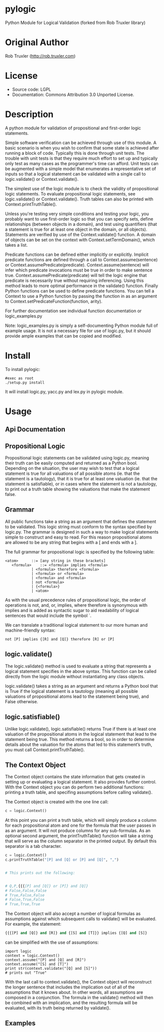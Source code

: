 pylogic
=======

Python Module for Logical Validation (forked from Rob Truxler library)

Original Author
===============

Rob Truxler (http://rob.truxler.com)

License
=======

* Source code: LGPL
* Documentation: Commons Attribution 3.0 Unported License.

Description
===========

A python module for validation of propositional and first-order logic
statements.

Simple software verification can be achieved through use of this module. A basic
scenario is when you wish to confirm that some state is achieved after running a
block of code.  Typically this is done through unit tests. The trouble with unit
tests is that they require much effort to set up and typically only test as many
cases as the programmer's time can afford. Unit tests can be augmented with a
simple model that enumerates a representative set of inputs so that a logical
statement can be validated with a single call to logic.validate() or
Context.validate().

The simplest use of the logic module is to check the validity of propositional
logic statements. To evaluate propositional logic statements, see
logic.validate() or Context.validate(). Truth tables can also be printed with
Context.printTruthTable().

Unless you're testing very simple conditions and testing your logic, you
probably want to use first-order logic so that you can specify sets, define
relationships (between objects in a domain), and test using quantifiers (that a
statement is true for at least one object in the domain, or all objects).
Statements are verified by use of the Context.validate() function. A domain of
objects can be set on the context with Context.setTermDomain(), which takes a
list.

Predicate functions can be defined either implicitly or explicitly. Implicit
predicate functions are defined through a call to Context.assume(sentence) or
Context.assumePredicate(predicate). Context.assume(sentence) will infer which
predicate invocations must be true in order to make sentence true.
Context.assumePredicate(predicate) will tell the logic engine that predicate is
necessarily true without requiring inferencing. Using this method leads to more
optimal performance in the validate() function. Finally Python functions can be
used to define predicate functions. You can tell a Context to use a Python
function by passing the function in as an argument to
Context.setPredicateFunction(function, arity).

For further documentation see individual function documentation or
logic_examples.py

Note: logic_examples.py is simply a self-documenting Python module full of example usage. It is not
a necessary file for use of logic.py, but it should provide ample examples that can be copied
and modified.

Install
=======

To install pylogic:


```shell
#exec as root
./setup.py install
```

It will install logic.py, yacc.py and lex.py in pylogic module.

Usage
=====

Api Documentation
-----------------

## Propositional Logic  ##

Propositional logic statements can be validated using logic.py, meaning their truth can be easily computed and returned as a Python bool. Depending on the situation, the user may wish to test that a logical statement is true for all valuations of all possible atoms (ie. that the statement is a tautology), that it is true for at least one valuation (ie. that the statement is satisfiable), or in cases where the statement is not a tautology, to print out a truth table showing the valuations that make the statement false.

## Grammar  ##

All public functions take a string as an argument that defines the statement to be validated. This logic string must conform to the syntax specified by logic.py. The grammar is designed in such a way to make logical statements simple to construct and easy to read. For this reason propositional atoms are allowed to be any string that begins with a [ and ends with a ].

The full grammar for propositional logic is specified by the following table: 

```
<atom>      ::= [any string in these brackets]   
   <formula>    ::= <formula> implies <formula>                 
            | <formula> therefore <formula>                 
            | <formula> or <formula>                 
            | <formula> and <formula>                 
            | not <formula>                 
            | {<formula>}                    
            | <atom> 
```
As with the usual precedence rules of propositional logic, the order of operations is not, and, or, implies, where therefore is synonymous with implies and is added as syntactic sugar to aid readability of logical sentences that would include the symbol `.

We can translate a traditional logical statement to our more human and machine-friendly syntax:




```
not [P] implies {[R] and [Q]} therefore [R] or [P]
```

## logic.validate() ##

The logic.validate() method is used to evaluate a string that represents a logical statement specifies in the above syntax. This function can be called directly from the logic module without instantiating any class objects. 

logic.validate() takes a string as an argument and returns a Python bool that is True if the logical statement is a tautology (meaning all possible valuations of propositional atoms lead to the statement being true), and False otherwise.

## logic.satisfiable() ##

Unlike logic.validate(), logic.satisfiable() returns True if there is at least one valuation of the propositional atoms in the logical statement that lead to the statement being true. This method returns a bool, so in order to determine details about the valuation for the atoms that led to this statement’s truth, you must call Context.printTruthTable().

## The Context Object ##

The Context object contains the state information that gets created in setting up or evaluating a logical statement. It also provides further control. With the Context object you can do perform two additional functions: printing a truth table, and specifing assumptions before calling validate().

The Context object is created with the one line call:

```python
c = logic.Context()
```

At this point you can print a truth table, which will simply produce a column for each propositional atom and one for the formula that the user passes in as an argument. It will not produce columns for any sub-formulas. As an optional second argument, the printTruthTable() function will take a string that will serve as the column separator in the printed output. By default this separator is a tab character.

```python
c = logic.Context()
c.printTruthTable("[P] and [Q] or [P] and [Q]", ",")


# This prints out the following:


# Q,P,{{{[P] and [Q]} or [P]} and [Q]}
# False,False,False
# True,False,False
# False,True,False
# True,True,True
```

The Context object will also accept a number of logical formulas as assumptions against which subsequent calls to validate() will be evaluated. For example, the statement:


```python
{{{[P] and [Q]} and [R]} and {[S] and [T]}} implies {[Q] and [S]}
```

can be simplified with the use of assumptions:


```
import logic
context = logic.Context()
context.assume("[P] and [Q] and [R]")
context.assume("[S] and [T]")
print str(context.validate("[Q] and [S]"))
# prints out "True"
```

With the last call to context.validate(), the Context object will reconstruct the longer sentence that includes the implication out of all of the assumptions that it knows about. In other words, all assumptions are composed in a conjunction. The formula in the validate() method will then be combined with an implication, and the resulting formula will be evaluated, with its truth being returned by validate().

Examples
--------
